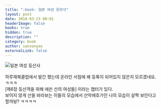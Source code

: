 ```yaml
---
title: ":book: 일본 여성 등반사"
layout: post
date: 2018-03-23 00:01
headerImage: false
books: true
hidden: true
description: ""
category: book
author: sansonyeo
externalLink: false
---
```

![일본 여성 등산사](/mountain-book/assets/images/일본여성등산사_표지.jpg)
<br><br>
하루재북클럽에서 발간 했는데 온라인 서점에 왜 등록이 되어있지 않은지 모르겠네요. ㅋㅋㅋ
<br>
[제6장 등산객을 위해 애쓴 산의 여성들] 이라는 챕터가 있다. <br>
보이지 않게 산을 바라보는 이들의 모습에서 산악애호가인 나의 모습이 살짝 보인다고 할까놩? ㅋㅋㅋㅋ
